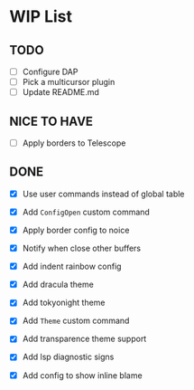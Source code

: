 # WIP List

## TODO

- [ ] Configure DAP
- [ ] Pick a multicursor plugin
- [ ] Update README.md

## NICE TO HAVE

- [ ] Apply borders to Telescope

## DONE

- [x] Use user commands instead of global table
- [x] Add `ConfigOpen` custom command
- [x] Apply border config to noice
- [x] Notify when close other buffers
- [x] Add indent rainbow config
- [x] Add dracula theme
- [x] Add tokyonight theme
- [x] Add `Theme` custom command
- [x] Add transparence theme support
- [x] Add lsp diagnostic signs
- [x] Add config to show inline blame

